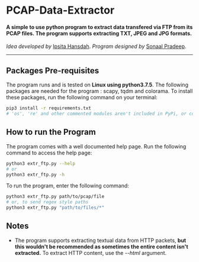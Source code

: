 # PCAP-Data-Extractor

#### A simple to use python program to extract data transfered via FTP from its PCAP files. The program supports extracting TXT, JPEG and JPG formats. 

<i>Idea developed by </i>[Ipsita Hansdah](https://github.com/mikasacker).
<i>Program designed by </i>[Sonaal Pradeep](https://github.com/sonaalPradeep).

<hr>

## Packages Pre-requisites
The program runs and is tested on <b>Linux using python3.7.5</b>. The following packages are needed for the program : scapy, tqdm and colorama. To install these packages, run the following command on your terminal:
```bash
pip3 install -r requirements.txt
# 'os', 're' and other commented modules aren't included in PyPi, or come as default
```

## How to run the Program
The program comes with a well documented help page. Run the following command to access the help page:
```bash
python3 extr_ftp.py --help
# or
python3 extr_ftp.py -h
```
To run the program, enter the following command:
```bash
python3 extr_ftp.py path/to/pcap/file
# or, to send regex style paths
python3 extr_ftp.py "path/to/files/*"
```

## Notes
* The program supports extracting textual data from HTTP packets, <b>but this wouldn't be recommended as sometimes the entire content isn't extracted.</b> To extract HTTP content, use the <i>--html</i> argument.
